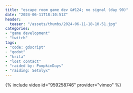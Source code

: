 ```yaml
---
title: "escape room game dev &#124; no signal (day 90)"
date: "2024-06-11T18:10:51Z"
header:
  teaser: "/assets/thumbs/2024-06-11-18-10-51.jpg"
categories:
- "game development"
- "twitch"
tags:
- "code: gdscript"
- "godot"
- "krita"
- "lost contact"
- "raided by: PumpkinDays"
- "raiding: Setolyx"
---
```

{% include video id="959258746" provider="vimeo" %}
